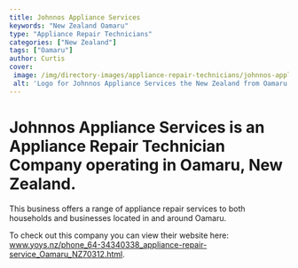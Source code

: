 ```yaml
---
title: Johnnos Appliance Services
keywords: "New Zealand Oamaru"
type: "Appliance Repair Technicians"
categories: ["New Zealand"]
tags: ["Oamaru"]
author: Curtis
cover: 
 image: /img/directory-images/appliance-repair-technicians/johnnos-appliance-services.webp
 alt: 'Logo for Johnnos Appliance Services the New Zealand from Oamaru'
---
```


# Johnnos Appliance Services is an Appliance Repair Technician Company operating in Oamaru, New Zealand.

This business offers a range of appliance repair services to both households and businesses located in and around Oamaru.

To check out this company you can view their website here: www.yoys.nz/phone_64-34340338_appliance-repair-service_Oamaru_NZ70312.html.
